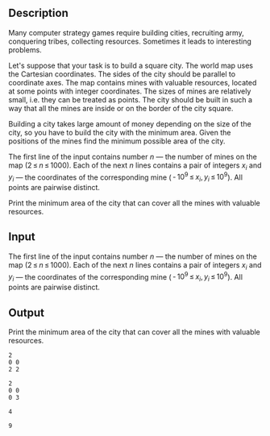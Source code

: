 ## Description

<div><p>Many computer strategy games require building cities, recruiting army, conquering tribes, collecting resources. Sometimes it leads to interesting problems. </p><p>Let's suppose that your task is to build a square city. The world map uses the Cartesian coordinates. The sides of the city should be parallel to coordinate axes. The map contains mines with valuable resources, located at some points with integer coordinates. The sizes of mines are relatively small, i.e. they can be treated as points. The city should be built in such a way that all the mines are inside or on the border of the city square. </p><p>Building a city takes large amount of money depending on the size of the city, so you have to build the city with the minimum area. Given the positions of the mines find the minimum possible area of the city.</p></div><div class="input-specification"><p>The first line of the input contains number <span class="tex-span"><i>n</i></span>&nbsp;— the number of mines on the map (<span class="tex-span">2 ≤ <i>n</i> ≤ 1000</span>). Each of the next <span class="tex-span"><i>n</i></span> lines contains a pair of integers <span class="tex-span"><i>x</i><sub class="lower-index"><i>i</i></sub></span> and <span class="tex-span"><i>y</i><sub class="lower-index"><i>i</i></sub></span>&nbsp;— the coordinates of the corresponding mine (<span class="tex-span"> - 10<sup class="upper-index">9</sup> ≤ <i>x</i><sub class="lower-index"><i>i</i></sub>, <i>y</i><sub class="lower-index"><i>i</i></sub> ≤ 10<sup class="upper-index">9</sup></span>). All points are pairwise distinct.</p></div><div class="output-specification"><p>Print the minimum area of the city that can cover all the mines with valuable resources.</p></div>

## Input

<p>The first line of the input contains number <span class="tex-span"><i>n</i></span>&nbsp;— the number of mines on the map (<span class="tex-span">2 ≤ <i>n</i> ≤ 1000</span>). Each of the next <span class="tex-span"><i>n</i></span> lines contains a pair of integers <span class="tex-span"><i>x</i><sub class="lower-index"><i>i</i></sub></span> and <span class="tex-span"><i>y</i><sub class="lower-index"><i>i</i></sub></span>&nbsp;— the coordinates of the corresponding mine (<span class="tex-span"> - 10<sup class="upper-index">9</sup> ≤ <i>x</i><sub class="lower-index"><i>i</i></sub>, <i>y</i><sub class="lower-index"><i>i</i></sub> ≤ 10<sup class="upper-index">9</sup></span>). All points are pairwise distinct.</p>

## Output

<p>Print the minimum area of the city that can cover all the mines with valuable resources.</p>





```input1
2
0 0
2 2

```




```input2
2
0 0
0 3

```




```output1
4

```




```output2
9

```


